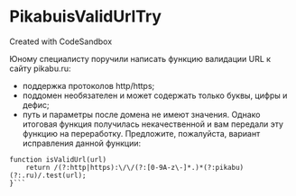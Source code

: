 # PikabuisValidUrlTry
Created with CodeSandbox

Юному специалисту поручили написать функцию валидации URL к сайту pikabu.ru:
- поддержка протоколов http/https;
- поддомен необязателен и может содержать только буквы, цифры и дефис;
- путь и параметры после домена не имеют значения.
Однако итоговая функция получилась некачественной и вам передали эту функцию на переработку.
Предложите, пожалуйста, вариант исправления данной функции:

```
function isValidUrl(url)
    return /(?:http|https):\/\/(?:[0-9A-z\-]*.)*(?:pikabu)(?:.ru)/.test(url);
}```
